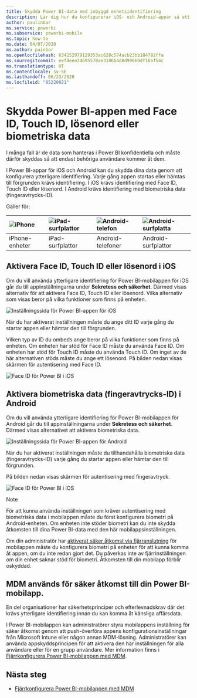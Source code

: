 ```yaml
---
title: Skydda Power BI-data med inbyggd enhetsidentifiering
description: Lär dig hur du konfigurerar iOS- och Android-appar så att det krävs ytterligare identifiering för att komma åt dina Power BI-data
author: paulinbar
ms.service: powerbi
ms.subservice: powerbi-mobile
ms.topic: how-to
ms.date: 04/07/2020
ms.author: painbar
ms.openlocfilehash: 634252979129353ac628c574acb23bb184782ffa
ms.sourcegitcommit: eef4eee24695570ae3186b4d8d99660df16bf54c
ms.translationtype: HT
ms.contentlocale: sv-SE
ms.lasthandoff: 06/23/2020
ms.locfileid: "85220021"
---
```

# <a name="protect-power-bi-app-with-face-id-touch-id-passcode-or-biometric-data"></a>Skydda Power BI-appen med Face ID, Touch ID, lösenord eller biometriska data 

I många fall är de data som hanteras i Power BI konfidentiella och måste därför skyddas så att endast behöriga användare kommer åt dem. 

I Power BI-appar för iOS och Android kan du skydda dina data genom att konfigurera ytterligare identifiering. Varje gång appen startas eller hämtas till förgrunden krävs identifiering. I iOS krävs identifiering med Face ID, Touch ID eller lösenord. I Android krävs identifiering med biometriska data (fingeravtrycks-ID).

Gäller för:

| ![iPhone](./media/mobile-native-secure-access/ios-logo-40-px.png) | ![iPad-surfplattor](./media/mobile-native-secure-access/ios-logo-40-px.png) | ![Android-telefon](././media/mobile-native-secure-access/android-logo-40-px.png) | ![Android-surfplatta](././media/mobile-native-secure-access/android-logo-40-px.png) |
|:--- |:--- |:--- |:--- |
|iPhone-enheter |iPad-surfplattor |Android-telefoner |Android-surfplattor |

## <a name="turn-on-face-id-touch-id-or-passcode-on-ios"></a>Aktivera Face ID, Touch ID eller lösenord i iOS

Om du vill använda ytterligare identifiering för Power BI-mobilappen för iOS går du till appinställningarna under **Sekretess och säkerhet**. Därmed visas alternativ för att aktivera Face ID, Touch ID eller lösenord. Vilka alternativ som visas beror på vilka funktioner som finns på enheten.

![Inställningssida för Power BI-appen för iOS](./media/mobile-native-secure-access/mobile-ios-native-secured-setting.png)

När du har aktiverat inställningen måste du ange ditt ID varje gång du startar appen eller hämtar den till förgrunden.

Vilken typ av ID du ombeds ange beror på vilka funktioner som finns på enheten. Om enheten har stöd för Face ID måste du använda Face ID. Om enheten har stöd för Touch ID måste du använda Touch ID. Om inget av de här alternativen stöds måste du ange ett lösenord. På bilden nedan visas skärmen för autentisering med Face ID.

![Face ID för Power BI i iOS](./media/mobile-native-secure-access/mobile-ios-native-secured-faceid.png)

## <a name="turn-on-biometric-data-fingerprint-id-on-android"></a>Aktivera biometriska data (fingeravtrycks-ID) i Android

Om du vill använda ytterligare identifiering för Power BI-mobilappen för Android går du till appinställningarna under **Sekretess och säkerhet**. Därmed visas alternativet att aktivera biometriska data.

![Inställningssida för Power BI-appen för Android](./media/mobile-native-secure-access/mobile-android-native-secured-setting.png)

När du har aktiverat inställningen måste du tillhandahålla biometriska data (fingeravtrycks-ID) varje gång du startar appen eller hämtar den till förgrunden.

På bilden nedan visas skärmen för autentisering med fingeravtryck.

![Face ID för Power BI i iOS](./media/mobile-native-secure-access/mobile-android-native-secured-fingerprint-id.png)

>[!NOTE]
>För att kunna använda inställningen som kräver autentisering med biometriska data i mobilappen måste du först konfigurera biometri på Android-enheten. Om enheten inte stöder biometri kan du inte skydda åtkomsten till dina Power BI-data med den här mobilappsinställningen.
>
>Om din administratör har [aktiverat säker åtkomst via fjärranslutning](#mdm-enforcement-of-secure-access-to-your-power-bi-mobile-app) för mobilappen måste du konfigurera biometri på enheten för att kunna komma åt appen, om du inte redan gjort det. Du påverkas inte av fjärrinställningen om din enhet saknar stöd för biometri. Åtkomsten till din mobilapp förblir oskyddad.

## <a name="mdm-enforcement-of-secure-access-to-your-power-bi-mobile-app"></a>MDM används för säker åtkomst till din Power BI-mobilapp.

En del organisationer har säkerhetsprinciper och efterlevnadskrav där det krävs ytterligare identifiering innan du kan komma åt känsliga affärsdata.

I Power BI-mobilappen kan administratörer styra mobilappens inställning för säker åtkomst genom att push-överföra appens konfigurationsinställningar från Microsoft Intune eller någon annan MDM-lösning. Administratörer kan använda appskyddsprincipen för att aktivera den här inställningen för alla användare eller för en grupp användare. Mer information finns i [Fjärrkonfigurera Power BI-mobilappen med MDM](mobile-app-configuration.md#data-protection-settings-ios-and-android).

## <a name="next-steps"></a>Nästa steg
* [Fjärrkonfigurera Power BI-mobilappen med MDM](mobile-app-configuration.md)
